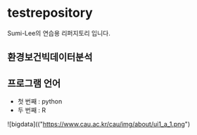 # testrepository
Sumi-Lee의 연습용 리퍼지토리 입니다.

## 환경보건빅데이터분석

## 프로그램 언어
  - 첫 번째 : python
  - 두 번째 : R

![bigdata](("https://www.cau.ac.kr/cau/img/about/ui1_a_1.png")




